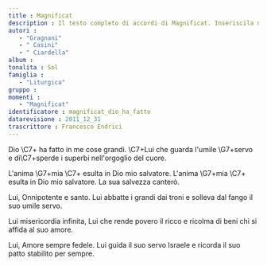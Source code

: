 ```yaml
--- 
title : Magnificat
description : Il testo completo di accordi di Magnificat. Inseriscila nel tuo canzoniere!
autori : 
   - "Gragnani"
   - " Casini"
   - " Ciardella"
album : 
tonalita : Sol
famiglia : 
   - "Liturgica"
gruppo : 
momenti : 
   - "Magnificat"
identificatore : magnificat_dio_ha_fatto
datarevisione : 2011_12_31
trascrittore : Francesco Endrici
--- 
```




Dio \C7+ ha fatto in me cose grandi.
\C7+Lui  che guarda l'umile \G7+servo
e di\C7+sperde i superbi
nell'orgoglio del cuore. 


L'anima \G7+mia \C7+ esulta in Dio 
mio salvatore. 
L'anima \G7+mia \C7+ esulta in Dio 
mio salvatore. 
La sua salvezza canterò.


Lui,  Onnipotente e santo.
Lui  abbatte i grandi dai troni 
e solleva dal fango il suo umile servo. 


Lui  misericordia infinita,
Lui  che rende povero il ricco 
e ricolma di beni chi si affida al suo amore. 


Lui,  Amore sempre fedele.
Lui  guida il suo servo Israele 
e ricorda il suo patto stabilito per sempre. 


